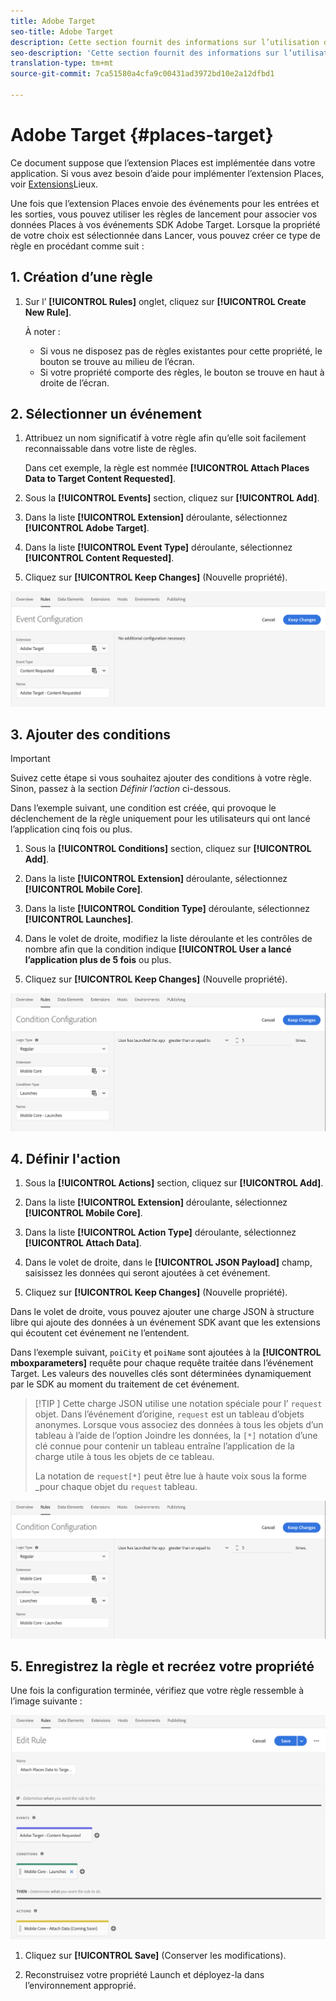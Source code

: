 ```yaml
---
title: Adobe Target
seo-title: Adobe Target
description: Cette section fournit des informations sur l’utilisation du service d’emplacement avec Adobe Target.
seo-description: 'Cette section fournit des informations sur l’utilisation du service d’emplacement avec Adobe Target. '
translation-type: tm+mt
source-git-commit: 7ca51580a4cfa9c00431ad3972bd10e2a12dfbd1

---
```



# Adobe Target {#places-target}

Ce document suppose que l’extension Places est implémentée dans votre application. Si vous avez besoin d’aide pour implémenter l’extension Places, voir [Extensions](/help/places-ext-aep-sdks/places-extension/places-extension.md)Lieux.

Une fois que l’extension Places envoie des événements pour les entrées et les sorties, vous pouvez utiliser les règles de lancement pour associer vos données Places à vos événements SDK Adobe Target. Lorsque la propriété de votre choix est sélectionnée dans Lancer, vous pouvez créer ce type de règle en procédant comme suit :

## 1. Création d’une règle

1. Sur l’ **[!UICONTROL Rules]** onglet, cliquez sur **[!UICONTROL Create New Rule]**.

   À noter :

   * Si vous ne disposez pas de règles existantes pour cette propriété, le bouton se trouve au milieu de l’écran.
   * Si votre propriété comporte des règles, le bouton se trouve en haut à droite de l’écran.

## 2. Sélectionner un événement

1. Attribuez un nom significatif à votre règle afin qu’elle soit facilement reconnaissable dans votre liste de règles.

   Dans cet exemple, la règle est nommée **[!UICONTROL Attach Places Data to Target Content Requested]**.

2. Sous la **[!UICONTROL Events]** section, cliquez sur **[!UICONTROL Add]**.

3. Dans la liste **[!UICONTROL Extension]** déroulante, sélectionnez **[!UICONTROL Adobe Target]**.

4. Dans la liste **[!UICONTROL Event Type]** déroulante, sélectionnez **[!UICONTROL Content Requested]**.

5. Cliquez sur **[!UICONTROL Keep Changes]** (Nouvelle propriété).

![ajouter un événement](/help/assets/ad-setEvent_target.png)

## 3. Ajouter des conditions

>[!IMPORTANT]
>
>Suivez cette étape si vous souhaitez ajouter des conditions à votre règle. Sinon, passez à la section *Définir l’action* ci-dessous.

Dans l’exemple suivant, une condition est créée, qui provoque le déclenchement de la règle uniquement pour les utilisateurs qui ont lancé l’application cinq fois ou plus.

1. Sous la **[!UICONTROL Conditions]** section, cliquez sur **[!UICONTROL Add]**.

2. Dans la liste **[!UICONTROL Extension]** déroulante, sélectionnez **[!UICONTROL Mobile Core]**.

3. Dans la liste **[!UICONTROL Condition Type]** déroulante, sélectionnez **[!UICONTROL Launches]**.

4. Dans le volet de droite, modifiez la liste déroulante et les contrôles de nombre afin que la condition indique **[!UICONTROL User a lancé l’application plus de 5 fois** ou plus.

5. Cliquez sur **[!UICONTROL Keep Changes]** (Nouvelle propriété).

![ajouter un événement](/help/assets/ad-setCondition_target.png)

## 4. Définir l'action

1. Sous la **[!UICONTROL Actions]** section, cliquez sur **[!UICONTROL Add]**.

2. Dans la liste **[!UICONTROL Extension]** déroulante, sélectionnez **[!UICONTROL Mobile Core]**.

3. Dans la liste **[!UICONTROL Action Type]** déroulante, sélectionnez **[!UICONTROL Attach Data]**.

4. Dans le volet de droite, dans le **[!UICONTROL JSON Payload]** champ, saisissez les données qui seront ajoutées à cet événement.

5. Cliquez sur **[!UICONTROL Keep Changes]** (Nouvelle propriété).

Dans le volet de droite, vous pouvez ajouter une charge JSON à structure libre qui ajoute des données à un événement SDK avant que les extensions qui écoutent cet événement ne l’entendent.

Dans l’exemple suivant, `poiCity` et `poiName` sont ajoutées à la **[!UICONTROL mboxparameters]** requête pour chaque requête traitée dans l’événement Target. Les valeurs des nouvelles clés sont déterminées dynamiquement par le SDK au moment du traitement de cet événement.

>[!TIP
>]
>Cette charge JSON utilise une notation spéciale pour l’ `request` objet. Dans l’événement d’origine, `request` est un tableau d’objets anonymes. Lorsque vous associez des données à tous les objets d’un tableau à l’aide de l’option Joindre les données, la `[*]` notation d’une clé connue pour contenir un tableau entraîne l’application de la charge utile à tous les objets de ce tableau.
>
>La notation de `request[*]` peut être lue à haute voix sous la forme _pour chaque objet du `request` tableau.

![ajouter un événement](/help/assets/ad-setCondition_target.png)

## 5. Enregistrez la règle et recréez votre propriété

Une fois la configuration terminée, vérifiez que votre règle ressemble à l’image suivante :

![règle terminée](/help/assets/ad-ruleComplete_target.png)

1. Cliquez sur **[!UICONTROL Save]** (Conserver les modifications).

2. Reconstruisez votre propriété Launch et déployez-la dans l’environnement approprié.
